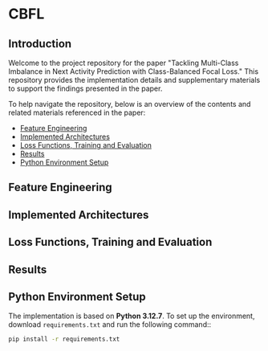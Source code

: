 # CBFL
## Introduction
Welcome to the project repository for the paper "Tackling Multi-Class Imbalance in Next Activity Prediction with Class-Balanced Focal Loss."
This repository provides the implementation details and supplementary materials to support the findings presented in the paper.

To help navigate the repository, below is an overview of the contents and related materials referenced in the paper:

- [Feature Engineering](#feature-engineering)
- [Implemented Architectures](#implemented-architectures)
- [Loss Functions, Training and Evaluation](#loss-functions-training-and-evaluation)
- [Results](#results)
- [Python Environment Setup](#python-environment-setup)

## Feature Engineering

## Implemented Architectures

## Loss Functions, Training and Evaluation

## Results

## Python Environment Setup
The implementation is based on **Python 3.12.7**. To set up the environment, download `requirements.txt` and run the following command::

```bash
pip install -r requirements.txt
